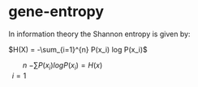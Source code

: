 # gene-entropy

In information theory the Shannon entropy is given by:

$H(X) = -\sum_{i=1}^{n} P(x_i) log P(x_i)$

&emsp;&emsp;$n$ 
$-\sum P(x_i) log P(x_i) = H(x)$  
&ensp;$i=1$
